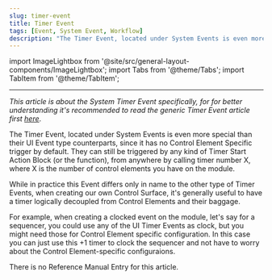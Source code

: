 ```yaml
---
slug: timer-event
title: Timer Event
tags: [Event, System Event, Workflow]
description: "The Timer Event, located under System Events is even more special than their UI Event type counterparts, since it has no Control Element Specific trigger by default. They can still be triggered by any kind of Timer Start Action Block (or the function), from anywhere by calling timer number X, where X is the number of control elements you have on the module."
---
```


import ImageLightbox from '@site/src/general-layout-components/ImageLightbox';
import Tabs from '@theme/Tabs';
import TabItem from '@theme/TabItem';

---

<Tabs queryString="tab">
  <TabItem value="About System Timer Event" label="About System Timer Event" default>



*This article is about the System Timer Event specifically, for for better understanding it's recommended to read the generic Timer Event article first [here](../ui-events/timer-event)*.

The Timer Event, located under System Events is even more special than their UI Event type counterparts, since it has no Control Element Specific trigger by default. They can still be triggered by any kind of Timer Start Action Block (or the function), from anywhere by calling timer number X, where X is the number of control elements you have on the module.

While in practice this Event differs only in name to the other type of Timer Events, when creating our own Control Surface, it's generally useful to have a timer logically decoupled from Control Elements and their baggage.

For example, when creating a clocked event on the module, let's say for a sequencer, you could use any of the UI Timer Events as clock, but you might need those for Control Element specific configuration. In this case you can just use this +1 timer to clock the sequencer and not have to worry about the Control Element-specific configuraions.


  </TabItem>
  <TabItem value="Reference Manual Entry" label="Reference Manual Entry">


There is no Reference Manual Entry for this article.



  </TabItem>
</Tabs>


